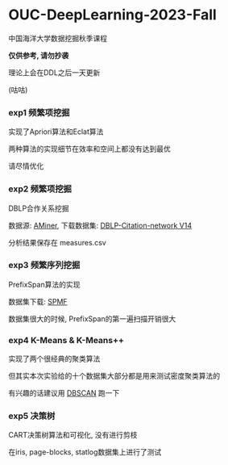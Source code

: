 # OUC-DeepLearning-2023-Fall

中国海洋大学数据挖掘秋季课程

**仅供参考, 请勿抄袭**

理论上会在DDL之后一天更新

(咕咕)

### exp1 频繁项挖掘

实现了Apriori算法和Eclat算法

两种算法的实现细节在效率和空间上都没有达到最优

请尽情优化

### exp2 频繁项挖掘

DBLP合作关系挖掘

数据源: [AMiner](https://www.aminer.cn/citation), 下载数据集: [DBLP-Citation-network V14](https://originalfileserver.aminer.cn/misc/dblp_v14.tar.gz)

分析结果保存在 measures.csv

### exp3 频繁序列挖掘

PrefixSpan算法的实现

数据集下载: [SPMF](http://www.philippe-fournier-viger.com/spmf/index.php?link=datasets.php)

数据集很大的时候, PrefixSpan的第一遍扫描开销很大

### exp4 K-Means & K-Means++

实现了两个很经典的聚类算法

但其实本次实验给的十个数据集大部分都是用来测试密度聚类算法的

有兴趣的话建议用 [DBSCAN](https://www.naftaliharris.com/blog/visualizing-dbscan-clustering/) 跑一下

### exp5 决策树

CART决策树算法和可视化, 没有进行剪枝 

在iris, page-blocks, statlog数据集上进行了测试